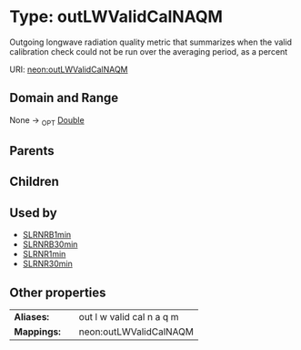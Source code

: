 
# Type: outLWValidCalNAQM


Outgoing longwave radiation quality metric that summarizes when the valid calibration check could not be run over the averaging period, as a percent

URI: [neon:outLWValidCalNAQM](https://data.neonscience.org/outLWValidCalNAQM)


## Domain and Range

None ->  <sub>OPT</sub> [Double](types/Double.md)

## Parents


## Children


## Used by

 * [SLRNRB1min](SLRNRB1min.md)
 * [SLRNRB30min](SLRNRB30min.md)
 * [SLRNR1min](SLRNR1min.md)
 * [SLRNR30min](SLRNR30min.md)

## Other properties

|  |  |  |
| --- | --- | --- |
| **Aliases:** | | out l w valid cal n a q m |
| **Mappings:** | | neon:outLWValidCalNAQM |

